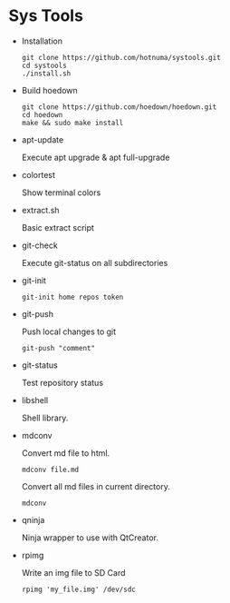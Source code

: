 # Sys Tools

* Installation
	
    ```
    git clone https://github.com/hotnuma/systools.git
    cd systools
    ./install.sh
    ```

* Build hoedown
    
    ```
    git clone https://github.com/hoedown/hoedown.git
    cd hoedown
    make && sudo make install
    ```

* apt-update

    Execute apt upgrade & apt full-upgrade
    
* colortest

    Show terminal colors
    
* extract.sh

    Basic extract script
    
* git-check

    Execute git-status on all subdirectories
    
* git-init

    ```
    git-init home repos token
    ```
* git-push

    Push local changes to git
    ```
    git-push "comment"
    ```
* git-status

    Test repository status
    
* libshell

    Shell library.
    
* mdconv

    Convert md file to html.
    ```
    mdconv file.md
    ```
    Convert all md files in current directory.
    ```
    mdconv
    ```
* qninja

    Ninja wrapper to use with QtCreator.
    
* rpimg

    Write an img file to SD Card
    ```
    rpimg 'my_file.img' /dev/sdc
    ```
